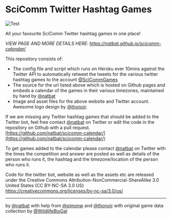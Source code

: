 # SciComm Twitter Hashtag Games

![Test](https://github.com/natbat/scicomm-calendar/workflows/Test/badge.svg?branch=main)

All your favourite SciComm Twitter hashtag games in one place!

*VIEW PAGE AND MORE DETAILS HERE: https://natbat.github.io/scicomm-calendar/*

This repository consists of:
- The config file and script which runs on Heroku ever 10mins against the Twitter API to automatically retweet the tweets for the various twitter hashtag games to the account [@SciCommGames](http://twitter.com/SciCommGames)
- The source for the url listed above which is hosted on Github pages and embeds a calendar of the games in their various timezones, maintained by hand by [@natbat](http://twitter.com/natbat)
- Image and asset files for the above website and Twitter account. Awesome logo design by [@thonoir](http://twitter.com/thonoir).

If we are missing any Twitter hashtag games that should be added to the Twitter bot, feel free contact [@natbat](http://twitter.com/natbat) on Twitter or edit the code in the repository on Github with a pull request. [https://github.com/natbat/scicomm-calendar/](https://github.com/natbat/scicomm-calendar/)

To get games added to the calendar please contact [@natbat](http://twitter.com/natbat) on Twitter with the times the competition and answer are posted as well as details of the person who runs it, the hashtag and the timezone/location of the person who runs it.

Code for the twitter bot, website as well as the assets etc are released under the Creative Commons Attribution-NonCommercial-ShareAlike 3.0 United States (CC BY-NC-SA 3.0 US)
https://creativecommons.org/licenses/by-nc-sa/3.0/us/

----
by [@natbat](http://twitter.com/natbat) with help from [@simonw](http://twitter.com/simonw) and [@thonoir](http://twitter.com/thonoir) with original game data collection by ‪[@WildlifeBioGal‬](http://twitter.com/wildlifebiogal)
